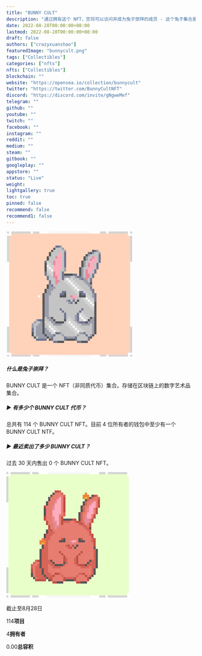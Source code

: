 ```yaml
---
title: "BUNNY CULT"
description: "通过拥有这个 NFT，您将可以访问并成为兔子崇拜的成员 - 这个兔子集合是建立在 Etherium 区块链上的。拥有一只兔子可以让您进入有其自身好处的邪教社区。包括胡萝卜在内的未来福利将通过路线图提供"
date: 2022-08-28T00:00:00+08:00
lastmod: 2022-08-28T00:00:00+08:00
draft: false
authors: ["crazyxuanshao"]
featuredImage: "bunnycult.png"
tags: ["Collectibles"]
categories: ["nfts"]
nfts: ["Collectibles"]
blockchain: ""
website: "https://opensea.io/collection/bunnycult"
twitter: "https://twitter.com/BunnyCultNFT"
discord: "https://discord.com/invite/gNgweMef"
telegram: ""
github: ""
youtube: ""
twitch: ""
facebook: ""
instagram: ""
reddit: ""
medium: ""
steam: ""
gitbook: ""
googleplay: ""
appstore: ""
status: "Live"
weight: 
lightgallery: true
toc: true
pinned: false
recommend: false
recommend1: false
---
```

![dsad](dsad.png)

#####  什么是兔子崇拜？

BUNNY CULT 是一个 NFT（非同质代币）集合。存储在区块链上的数字艺术品集合。

##### ▶ 有多少个 BUNNY CULT 代币？

总共有 114 个 BUNNY CULT NFT。目前 4 位所有者的钱包中至少有一个 BUNNY CULT NTF。

##### ▶ 最近卖出了多少 BUNNY CULT？

过去 30 天内售出 0 个 BUNNY CULT NFT。

![dasda](dasda.png)

截止至8月28日

114**项目**

4**拥有者**

0.00**总容积**